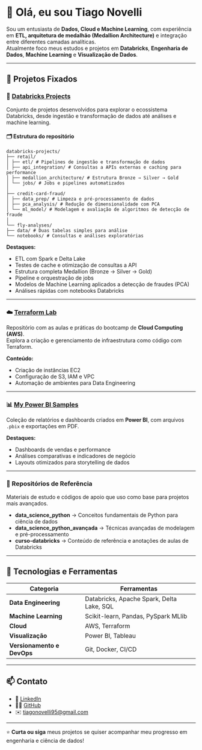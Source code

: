 # 👋 Olá, eu sou Tiago Novelli

Sou um entusiasta de **Dados, Cloud e Machine Learning**, com experiência em **ETL, arquitetura de medalhão (Medallion Architecture)** e integração entre diferentes camadas analíticas.  
Atualmente foco meus estudos e projetos em **Databricks**, **Engenharia de Dados**, **Machine Learning** e **Visualização de Dados**.

---

## 🚀 Projetos Fixados

### 🧱 [Databricks Projects](https://github.com/TiagoNovelli/databricks-projects)

Conjunto de projetos desenvolvidos para explorar o ecossistema Databricks, desde ingestão e transformação de dados até análises e machine learning.

#### 🗂️ Estrutura do repositório

```
databricks-projects/
├── retail/
│ ├── etl/ # Pipelines de ingestão e transformação de dados
│ ├── api_integration/ # Consultas a APIs externas e caching para performance
│ ├── medallion_architecture/ # Estrutura Bronze → Silver → Gold
│ └── jobs/ # Jobs e pipelines automatizados
│
├── credit-card-fraud/
│ ├── data_prep/ # Limpeza e pré-processamento de dados
│ ├── pca_analysis/ # Redução de dimensionalidade com PCA
│ └── ml_model/ # Modelagem e avaliação de algoritmos de detecção de fraude
│
└── fly-analyses/
├── data/ # Duas tabelas simples para análise
└── notebooks/ # Consultas e análises exploratórias
```

**Destaques:**
- ETL com Spark e Delta Lake  
- Testes de cache e otimização de consultas a API  
- Estrutura completa Medallion (Bronze → Silver → Gold)  
- Pipeline e orquestração de jobs  
- Modelos de Machine Learning aplicados a detecção de fraudes (PCA)  
- Análises rápidas com notebooks Databricks  

---

### ☁️ [Terraform Lab](https://github.com/TiagoNovelli/terraform-lab)
Repositório com as aulas e práticas do bootcamp de **Cloud Computing (AWS)**.  
Explora a criação e gerenciamento de infraestrutura como código com Terraform.

**Conteúdo:**
- Criação de instâncias EC2  
- Configuração de S3, IAM e VPC  
- Automação de ambientes para Data Engineering  

---

### 📊 [My Power BI Samples](https://github.com/TiagoNovelli/my_power_bi_samples)
Coleção de relatórios e dashboards criados em **Power BI**, com arquivos `.pbix` e exportações em PDF.

**Destaques:**
- Dashboards de vendas e performance  
- Análises comparativas e indicadores de negócio  
- Layouts otimizados para storytelling de dados  

---

### 🧠 Repositórios de Referência
Materiais de estudo e códigos de apoio que uso como base para projetos mais avançados.

- **data_science_python** → Conceitos fundamentais de Python para ciência de dados  
- **data_science_python_avançada** → Técnicas avançadas de modelagem e pré-processamento  
- **curso-databricks** → Conteúdo de referência e anotações de aulas de Databricks  

---

## 🧩 Tecnologias e Ferramentas

| Categoria | Ferramentas |
|------------|--------------|
| **Data Engineering** | Databricks, Apache Spark, Delta Lake, SQL |
| **Machine Learning** | Scikit-learn, Pandas, PySpark MLlib |
| **Cloud** | AWS, Terraform |
| **Visualização** | Power BI, Tableau |
| **Versionamento e DevOps** | Git, Docker, CI/CD |

---

## 📫 Contato

- 💼 [LinkedIn](https://www.linkedin.com/in/tiagonovelli)
- 🧑‍💻 [GitHub](https://github.com/TiagoNovelli)
- ✉️ tiagonovelli95@gmail.com

---

⭐ **Curta ou siga** meus projetos se quiser acompanhar meu progresso em engenharia e ciência de dados!
